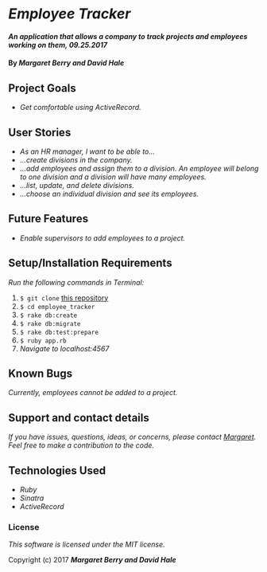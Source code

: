 # _Employee Tracker_

#### _An application that allows a company to track projects and employees working on them, 09.25.2017_

#### By _**Margaret Berry and David Hale**_

## Project Goals
* _Get comfortable using ActiveRecord._

## User Stories
* _As an HR manager, I want to be able to..._
* _...create divisions in the company._
* _...add employees and assign them to a division. An employee will belong to one division and a division will have many employees._
* _...list, update, and delete divisions._
* _...choose an individual division and see its employees._

## Future Features
* _Enable supervisors to add employees to a project._

## Setup/Installation Requirements
_Run the following commands in Terminal:_

1. `$ git clone` [this repository](https://github.com/codemargaret/employee_tracker.git)
2. `$ cd employee_tracker`
3. `$ rake db:create`
4. `$ rake db:migrate`
5. `$ rake db:test:prepare`
6. `$ ruby app.rb`
7. _Navigate to localhost:4567_

## Known Bugs
_Currently, employees cannot be added to a project._

## Support and contact details
_If you have issues, questions, ideas, or concerns, please contact [Margaret](codeberry1@gmail.com). Feel free to make a contribution to the code._

## Technologies Used
* _Ruby_
* _Sinatra_
* _ActiveRecord_

### License
*This software is licensed under the MIT license.*

Copyright (c) 2017 **_Margaret Berry and David Hale_**
